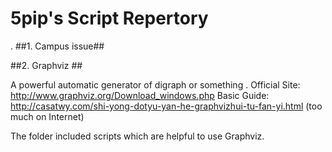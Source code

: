 5pip's  Script Repertory 
=========================

.
##1. Campus issue##



##2. Graphviz ##

A powerful automatic generator of digraph or something .
Official Site: http://www.graphviz.org/Download_windows.php 
Basic Guide: http://casatwy.com/shi-yong-dotyu-yan-he-graphvizhui-tu-fan-yi.html (too much on Internet)

The folder included scripts which are helpful to use Graphviz.